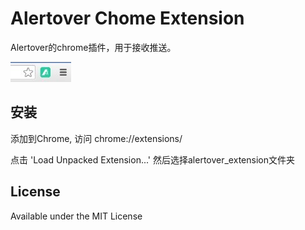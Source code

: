 Alertover Chome Extension
======================

Alertover的chrome插件，用于接收推送。


![icon](/docs/images/alertover.jpg)

安装
------------

添加到Chrome, 访问 chrome://extensions/ 

点击 'Load Unpacked Extension...' 然后选择alertover_extension文件夹

License
-------

Available under the MIT License

